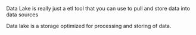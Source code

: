 Data Lake is really just a etl tool that you can use to pull and store data into data sources

Data lake is a storage optimized for processing and storing of data.

